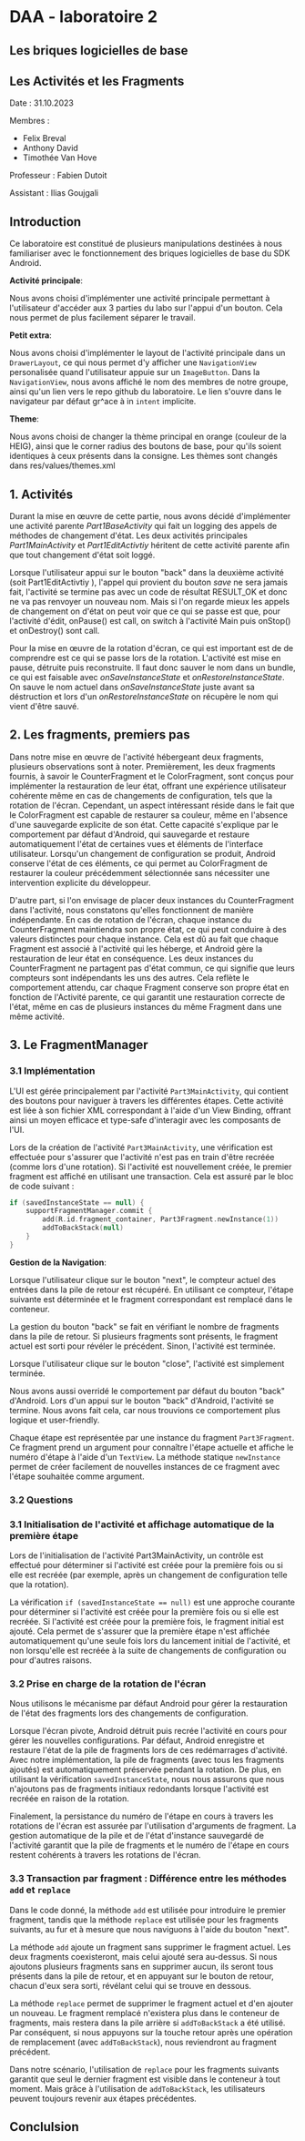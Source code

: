 # DAA - laboratoire 2
## Les briques logicielles de base 
## Les Activités et les Fragments

Date : 31.10.2023

Membres :
- Felix Breval
- Anthony David
- Timothée Van Hove

Professeur : Fabien Dutoit

Assistant : Ilias Goujgali 



## Introduction

Ce laboratoire est constitué de plusieurs manipulations destinées à nous familiariser avec le fonctionnement des briques logicielles de base du SDK Android.

**Activité principale**:

Nous avons choisi d'implémenter une activité principale permettant à l'utilisateur d'accéder aux 3 parties du labo sur l'appui d'un bouton. Cela nous permet de plus facilement séparer le travail. 

**Petit extra**:

Nous avons choisi d'implémenter le layout de l'activité principale dans un `DrawerLayout`, ce qui nous permet d'y afficher une `NavigationView` personalisée quand l'utilisateur appuie sur un `ImageButton`. Dans la `NavigationView`, nous avons affiché le nom des membres de notre groupe, ainsi qu'un lien vers le repo github du laboratoire. Le lien s'ouvre dans le navigateur par défaut gr^ace à in `intent` implicite.

**Theme**:

Nous avons choisi de changer la thème principal en orange (couleur de la HEIG), ainsi que le corner radius des boutons de base, pour qu'ils soient identiques à ceux présents dans la consigne. Les thèmes sont changés dans res/values/themes.xml

## 1. Activités

Durant la mise en œuvre de cette partie, nous avons décidé d'implémenter une activité parente *Part1BaseActivity* qui fait un logging des appels de méthodes de changement d'état. Les deux activités principales *Part1MainActivity* et *Part1EditActivtiy* héritent de cette activité parente afin que tout changement d'état soit loggé.

Lorsque l'utilisateur appui sur le bouton "back" dans la deuxième activité (soit Part1EditActivtiy ), l'appel qui provient du bouton *save* ne sera jamais fait, l'activité se termine pas avec un code de résultat RESULT_OK et donc ne va pas renvoyer un nouveau nom. Mais si l'on regarde mieux les appels de changement on d'état on peut voir que ce qui se passe est que, pour l'activité d'édit, onPause() est call, on switch à l'activité Main puis onStop() et onDestroy() sont call.

Pour la mise en œuvre de la rotation d'écran, ce qui est important est de de comprendre est ce qui se passe lors de la rotation. L'activité est mise en pause, détruite puis reconstruite. Il faut donc sauver le nom dans un bundle, ce qui est faisable avec *onSaveInstanceState* et *onRestoreInstanceState*. On sauve le nom actuel dans *onSaveInstanceState* juste avant sa déstruction et lors d'un *onRestoreInstanceState* on récupère le nom qui vient d'être sauvé.

## 2. Les fragments, premiers pas
Dans notre mise en œuvre de l'activité hébergeant deux fragments, plusieurs observations sont à noter. Premièrement, les deux fragments fournis, à savoir le CounterFragment et le ColorFragment, sont conçus pour implémenter la restauration de leur état, offrant une expérience utilisateur cohérente même en cas de changements de configuration, tels que la rotation de l'écran. Cependant, un aspect intéressant réside dans le fait que le ColorFragment est capable de restaurer sa couleur, même en l'absence d'une sauvegarde explicite de son état. Cette capacité s'explique par le comportement par défaut d'Android, qui sauvegarde et restaure automatiquement l'état de certaines vues et éléments de l'interface utilisateur. Lorsqu'un changement de configuration se produit, Android conserve l'état de ces éléments, ce qui permet au ColorFragment de restaurer la couleur précédemment sélectionnée sans nécessiter une intervention explicite du développeur.

D'autre part, si l'on envisage de placer deux instances du CounterFragment dans l'activité, nous constatons qu'elles fonctionnent de manière indépendante. En cas de rotation de l'écran, chaque instance du CounterFragment maintiendra son propre état, ce qui peut conduire à des valeurs distinctes pour chaque instance. Cela est dû au fait que chaque Fragment est associé à l'activité qui les héberge, et Android gère la restauration de leur état en conséquence. Les deux instances du CounterFragment ne partagent pas d'état commun, ce qui signifie que leurs compteurs sont indépendants les uns des autres. Cela reflète le comportement attendu, car chaque Fragment conserve son propre état en fonction de l'Activité parente, ce qui garantit une restauration correcte de l'état, même en cas de plusieurs instances du même Fragment dans une même activité.

## 3. Le FragmentManager

### 3.1 Implémentation

L'UI est gérée principalement par l'activité `Part3MainActivity`, qui contient des boutons pour naviguer à travers les différentes étapes. Cette activité est liée à son fichier XML correspondant à l'aide d'un View Binding, offrant ainsi un moyen efficace et type-safe d'interagir avec les composants de l'UI.

Lors de la création de l'activité `Part3MainActivity`, une vérification est effectuée pour s'assurer que l'activité n'est pas en train d'être recréée (comme lors d'une rotation). Si l'activité est nouvellement créée, le premier fragment est affiché en utilisant une transaction. Cela est assuré par le bloc de code suivant :

```kotlin
if (savedInstanceState == null) {
    supportFragmentManager.commit {
        add(R.id.fragment_container, Part3Fragment.newInstance(1))
        addToBackStack(null)
    }
}
```

**Gestion de la Navigation**:

Lorsque l'utilisateur clique sur le bouton "next", le compteur actuel des entrées dans la pile de retour est récupéré. En utilisant ce compteur, l'étape suivante est déterminée et le fragment correspondant est remplacé dans le conteneur.

La gestion du bouton "back" se fait en vérifiant le nombre de fragments dans la pile de retour. Si plusieurs fragments sont présents, le fragment actuel est sorti pour révéler le précédent. Sinon, l'activité est terminée.

Lorsque l'utilisateur clique sur le bouton "close", l'activité est simplement terminée.

Nous avons aussi overridé le comportement par défaut du bouton "back" d'Android. Lors d'un appui sur le bouton "back" d'Android, l'activité se termine. Nous avons fait cela, car nous trouvions ce comportement plus logique et user-friendly.

Chaque étape est représentée par une instance du fragment `Part3Fragment`. Ce fragment prend un argument pour connaître l'étape actuelle et affiche le numéro d'étape à l'aide d'un `TextView`. La méthode statique `newInstance` permet de créer facilement de nouvelles instances de ce fragment avec l'étape souhaitée comme argument.

### 3.2 Questions

### 3.1 Initialisation de l'activité et affichage automatique de la première étape

Lors de l'initialisation de l'activité Part3MainActivity, un contrôle est effectué pour déterminer si l'activité est créée pour la première fois ou si elle est recréée (par exemple, après un changement de configuration telle que la rotation).

La vérification `if (savedInstanceState == null)` est une approche courante pour déterminer si l'activité est créée pour la première fois ou si elle est recréée. Si l'activité est créée pour la première fois, le fragment initial est ajouté. Cela permet de s'assurer que la première étape n'est affichée automatiquement qu'une seule fois lors du lancement initial de l'activité, et non lorsqu'elle est recréée à la suite de changements de configuration ou pour d'autres raisons.

### 3.2 Prise en charge de la rotation de l'écran

Nous utilisons le mécanisme par défaut Android pour gérer la restauration de l'état des fragments lors des changements de configuration.

Lorsque l'écran pivote, Android détruit puis recrée l'activité en cours pour gérer les nouvelles configurations. Par défaut, Android enregistre et restaure l'état de la pile de fragments lors de ces redémarrages d'activité. Avec notre implémentation, la pile de fragments (avec tous les fragments ajoutés) est automatiquement préservée pendant la rotation. De plus, en utilisant la vérification `savedInstanceState`, nous nous assurons que nous n'ajoutons pas de fragments initiaux redondants lorsque l'activité est recréée en raison de la rotation.

Finalement,  la persistance du numéro de l'étape en cours à travers les rotations de l'écran est assurée par l'utilisation d'arguments de fragment. La gestion automatique de la pile et de l'état d'instance sauvegardé de l'activité garantit que la pile de fragments et le numéro de l'étape en cours restent cohérents à travers les rotations de l'écran.

### 3.3 Transaction par fragment : Différence entre les méthodes `add` et `replace`

Dans le code donné, la méthode `add` est utilisée pour introduire le premier fragment, tandis que la méthode `replace` est utilisée pour les fragments suivants, au fur et à mesure que nous naviguons à l'aide du bouton "next".

La méthode `add`  ajoute un fragment sans supprimer le fragment actuel. Les deux fragments  coexisteront, mais celui ajouté sera au-dessus. Si nous ajoutons plusieurs fragments sans en supprimer aucun, ils seront tous présents  dans la pile de retour, et en appuyant sur le bouton de retour, chacun  d'eux sera sorti, révélant celui qui se trouve en dessous.

La méthode `replace` permet de supprimer le fragment actuel et d'en ajouter un nouveau. Le fragment remplacé n'existera plus dans le conteneur de fragments, mais restera dans la pile arrière si `addToBackStack` a été utilisé. Par conséquent, si nous appuyons sur la touche retour après une opération de remplacement (avec `addToBackStack`), nous reviendront au fragment précédent.

Dans notre scénario, l'utilisation de `replace` pour les fragments suivants garantit que seul le dernier fragment est visible dans le conteneur à tout moment. Mais grâce à l'utilisation de `addToBackStack`, les utilisateurs peuvent toujours revenir aux étapes précédentes.



## Conclulsion
